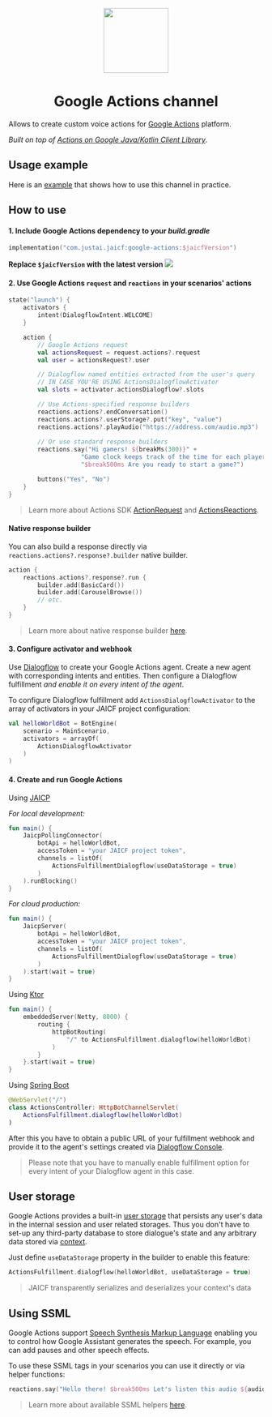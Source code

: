 <p align="center">
    <img src="https://developers.google.com/assistant/assistant.png" width="128" height="128"/>
</p>

<h1 align="center">Google Actions channel</h1>

Allows to create custom voice actions for [Google Actions](https://developers.google.com/assistant) platform.

_Built on top of [Actions on Google Java/Kotlin Client Library](https://github.com/actions-on-google/actions-on-google-java)_.

## Usage example

Here is an [example](https://github.com/just-ai/jaicf-kotlin/tree/master/examples/game-clock) that shows how to use this channel in practice.

## How to use

#### 1. Include Google Actions dependency to your _build.gradle_

```kotlin
implementation("com.justai.jaicf:google-actions:$jaicfVersion")
```

**Replace `$jaicfVersion` with the latest version ![](https://img.shields.io/github/v/release/just-ai/jaicf-kotlin?color=%23000&label=&style=flat-square)**

#### 2. Use Google Actions `request` and `reactions` in your scenarios' actions

```kotlin
state("launch") {
    activators {
        intent(DialogflowIntent.WELCOME)
    }

    action {
        // Google Actions request
        val actionsRequest = request.actions?.request
        val user = actionsRequest?.user

        // Dialogflow named entities extracted from the user's query
        // IN CASE YOU'RE USING ActionsDialogflowActivator
        val slots = activator.actionsDialogflow?.slots

        // Use Actions-specified response builders
        reactions.actions?.endConversation()
        reactions.actions?.userStorage?.put("key", "value")
        reactions.actions?.playAudio("https://address.com/audio.mp3")
        
        // Or use standard response builders
        reactions.say("Hi gamers! ${breakMs(300)}" +
                    "Game clock keeps track of the time for each player during the board game session." +
                    "$break500ms Are you ready to start a game?")

        buttons("Yes", "No")
    }
}
```

> Learn more about Actions SDK [ActionRequest](https://github.com/actions-on-google/actions-on-google-java/blob/master/src/main/kotlin/com/google/actions/api/ActionRequest.kt) and [ActionsReactions](https://github.com/just-ai/jaicf-kotlin/blob/master/channels/google-actions/src/main/kotlin/com/justai/jaicf/channel/googleactions/ActionsReactions.kt).

#### Native response builder

You can also build a response directly via `reactions.actions?.response?.builder` native builder.

```kotlin
action {
    reactions.actions?.response?.run {
        builder.add(BasicCard())
        builder.add(CarouselBrowse())
        // etc.
    }
}
```

> Learn more about native response builder [here](https://github.com/actions-on-google/actions-on-google-java/blob/master/src/main/kotlin/com/google/actions/api/response/ResponseBuilder.kt).

#### 3. Configure activator and webhook
 
Use [Dialogflow](https://dialogflow.cloud.google.com/) to create your Google Actions agent.
Create a new agent with corresponding intents and entities.
Then configure a Dialogflow fulfillment _and enable it on every intent of the agent_.

To configure Dialogflow fulfillment add `ActionsDialogflowActivator` to the array of activators in your JAICF project configuration:

```kotlin
val helloWorldBot = BotEngine(
    scenario = MainScenario,
    activators = arrayOf(
        ActionsDialogflowActivator
    )
)
```

#### 4. Create and run Google Actions

Using [JAICP](https://github.com/just-ai/jaicf-kotlin/tree/master/channels/jaicp)

_For local development:_
```kotlin
fun main() {
    JaicpPollingConnector(
        botApi = helloWorldBot,
        accessToken = "your JAICF project token",
        channels = listOf(
            ActionsFulfillmentDialogflow(useDataStorage = true)
        )
    ).runBlocking()
}
```

_For cloud production:_
```kotlin
fun main() {
    JaicpServer(
        botApi = helloWorldBot,
        accessToken = "your JAICF project token",
        channels = listOf(
            ActionsFulfillmentDialogflow(useDataStorage = true)
        )
    ).start(wait = true)
}
```

Using [Ktor](https://github.com/just-ai/jaicf-kotlin/wiki/Ktor)

```kotlin
fun main() {
    embeddedServer(Netty, 8000) {
        routing {
            httpBotRouting(
                "/" to ActionsFulfillment.dialogflow(helloWorldBot)
            )
        }
    }.start(wait = true)
}
```

Using [Spring Boot](https://github.com/just-ai/jaicf-kotlin/wiki/Spring-Boot)

```kotlin
@WebServlet("/")
class ActionsController: HttpBotChannelServlet(
    ActionsFulfillment.dialogflow(helloWorldBot)
)
```

After this you have to obtain a public URL of your fulfillment webhook and provide it to the agent's settings created via [Dialogflow Console](https://dialogflow.com).

>Please note that you have to manually enable fulfillment option for every intent of your Dialogflow agent in this case.

## User storage

Google Actions provides a built-in [user storage](https://developers.google.com/assistant/conversational/storage-user) that persists any user's data in the internal session and user related storages.
Thus you don't have to set-up any third-party database to store dialogue's state and any arbitrary data stored via [context](https://github.com/just-ai/jaicf-kotlin/wiki/context).

Just define `useDataStorage` property in the builder to enable this feature:

```kotlin
ActionsFulfillment.dialogflow(helloWorldBot, useDataStorage = true)
```

> JAICF transparently serializes and deserializes your context's data

## Using SSML

Google Actions support [Speech Synthesis Markup Language](https://developers.google.com/assistant/actions/reference/ssml) enabling you to control how Google Assistant generates the speech.
For example, you can add pauses and other speech effects.

To use these SSML tags in your scenarios you can use it directly or via helper functions:

```kotlin
reactions.say("Hello there! $break500ms Let's listen this audio ${audio("https://address/audio.mp3")}")
```

> Learn more about available SSML helpers [here](https://github.com/just-ai/jaicf-kotlin/blob/master/core/src/main/kotlin/com/justai/jaicf/helpers/ssml/SSML.kt).